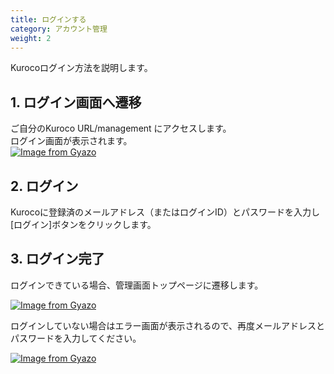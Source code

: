 ```yaml
---
title: ログインする
category: アカウント管理
weight: 2
---
```


Kurocoログイン方法を説明します。

<h2>1. ログイン画面へ遷移</h2>

ご自分のKuroco URL/management にアクセスします。  
ログイン画面が表示されます。  
[![Image from Gyazo](https://t.gyazo.com/teams/diverta/7198792a0ba49835df977bed24d59fec.png)](https://diverta.gyazo.com/7198792a0ba49835df977bed24d59fec)

<h2>2. ログイン</h2>

Kurocoに登録済のメールアドレス（またはログインID）とパスワードを入力し[ログイン]ボタンをクリックします。

<h2>3. ログイン完了</h2>

ログインできている場合、管理画面トップページに遷移します。

[![Image from Gyazo](https://t.gyazo.com/teams/diverta/023a7d0bfe1e4e45fff9aa4b0dac94df.jpg)](https://diverta.gyazo.com/023a7d0bfe1e4e45fff9aa4b0dac94df)

ログインしていない場合はエラー画面が表示されるので、再度メールアドレスとパスワードを入力してください。

[![Image from Gyazo](https://t.gyazo.com/teams/diverta/ea734720fda0da3ffe23f44ff7397ff9.png)](https://diverta.gyazo.com/ea734720fda0da3ffe23f44ff7397ff9)